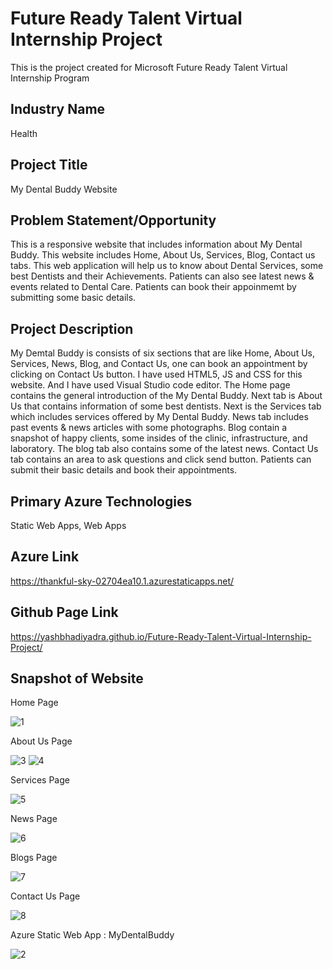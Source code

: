 # Future Ready Talent Virtual Internship Project
This is the project created for Microsoft Future Ready Talent Virtual Internship Program

## Industry Name
Health

## Project Title
My Dental Buddy Website

## Problem Statement/Opportunity
This is a responsive website that includes information about My Dental Buddy. This website includes Home, About Us, Services, Blog, Contact us tabs. This web application will help us to know about Dental Services, some best Dentists and their Achievements. Patients can also see latest news & events related to Dental Care. Patients can book their appoinmemt by submitting some basic details.

## Project Description
My Demtal Buddy is consists of six sections that are like Home, About Us, Services, News, Blog, and Contact Us, one can book an appointment by clicking on Contact Us button. I have used HTML5, JS and CSS for this website. And I have used Visual Studio code editor. The Home page contains the general introduction of the My Dental Buddy. Next tab is About Us that contains information of some best dentists. Next is the Services tab which includes services offered by My Dental Buddy. News tab includes past events & news articles with some photographs. Blog contain a snapshot of happy clients, some insides of the clinic, infrastructure, and laboratory. The blog tab also contains some of the latest news. Contact Us tab contains an area to ask questions and click send button. Patients can submit their basic details and book their appointments.

## Primary Azure Technologies
Static Web Apps, Web Apps

## Azure Link
https://thankful-sky-02704ea10.1.azurestaticapps.net/

## Github Page Link
https://yashbhadiyadra.github.io/Future-Ready-Talent-Virtual-Internship-Project/

## Snapshot of Website
Home Page

![1](https://user-images.githubusercontent.com/64415837/183249872-3a599c60-d359-4aec-8d62-9309b0d695d3.png)

About Us Page

![3](https://user-images.githubusercontent.com/64415837/183249982-867ef831-047c-48ce-965d-2f2d85bbb652.png)
![4](https://user-images.githubusercontent.com/64415837/183250021-851301b6-e72f-4ce8-89ff-67a6e15a37e1.png)

Services Page

![5](https://user-images.githubusercontent.com/64415837/183250068-8d436793-497e-447b-8fa0-677ba0ebfcc8.png)

News Page

![6](https://user-images.githubusercontent.com/64415837/183250081-497cb425-3465-4e25-be11-f993761f58ee.png)

Blogs Page

![7](https://user-images.githubusercontent.com/64415837/183250111-bac0da81-bd5b-4edf-9f3c-4a6110353289.png)

Contact Us Page

![8](https://user-images.githubusercontent.com/64415837/183250135-d7511843-d873-4c68-bfd8-982866e767ed.png)

Azure Static Web App : MyDentalBuddy

![2](https://user-images.githubusercontent.com/64415837/183250154-5c38f100-6012-40c2-970e-b15856e911ee.png)


